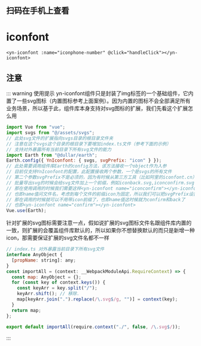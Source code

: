 <demo-mobile location="https://ui.dullar.xyz/earth/#/iconfont"></demo-mobile>
## 扫码在手机上查看
<cli-qrcode name="iconfont"></cli-qrcode>
# iconfont
```vue
<yn-iconfont :name="iconphone-number" @click="handleClick"></yn-iconfont>
```
<demo-iconfont></demo-iconfont>



## 注意
::: warning 使用提示
yn-iconfont组件只是封装了img标签的一个基础组件，它内置了一些svg图标（内置图标参考上面案例）。因为内置的图标不会全部满足所有业务场景，所以基于此，组件库本身支持对svg图标的扩展，我们先看这个扩展怎么用

```js
import Vue from "vue";
import svgs from "@/assets/svgs"; 
// 此处svg文件的扩展指向svgs目录的根目录文件夹
// 注意在这个svgs这个目录的根目录下要增加index.ts文件（参考下面的示例）
// 支持对外暴露所有当前目录下所有svg文件的能力
import Earth from "@dullar/earth";
Earth.config({ YnIconfont: { svgs, svgPrefix: "icon" } });
// 此处需要调用组件库Earth的config方法，该方法接收一个object作为入参
// 目前仅支持YnIconfont的配置，此配置接收两个参数，一个是svgs的所有文件
// 第二个参数svgPrefix不是必须的，因为有时候从第三方工具（比如阿里的iconfont.cn）
// 批量导出svg的时候会给svg文件加上一个前缀，例如iconback.svg,iconconfirm.svg
// 那在使用调用的时候我们需要这样<yn-iconfont name="iconconfirm"></yn-iconfont>
// 也即name值问文件名，考虑到每个文件的前缀icon为固定，所以我们可以把svgPrefix设置好
// 那在调用的时候就可以不用带icon前缀了，也即name值这时候就为confirm和back了
// 也即<yn-iconfont name="confirm"></yn-iconfont>
Vue.use(Earth);
```
针对扩展的svg图标需要注意一点，假如说扩展的svg图标文件名跟组件库内置的一致，则扩展的会覆盖组件库默认的，所以如果你不想替换默认的而只是新增一种icon，那需要保证扩展的svg文件名都不一样

```js
// index.ts 对外暴露当前目录下所有svg文件
interface AnyObject {
  [propName: string]: any;
}
const importAll = (context: __WebpackModuleApi.RequireContext) => {
  const map: AnyObject = {};
  for (const key of context.keys()) {
    const keyArr = key.split("/");
    keyArr.shift(); // 移除.
    map[keyArr.join(".").replace(/\.svg$/g, "")] = context(key);
  }
  return map;
};

export default importAll(require.context("./", false, /\.svg$/));

```
:::